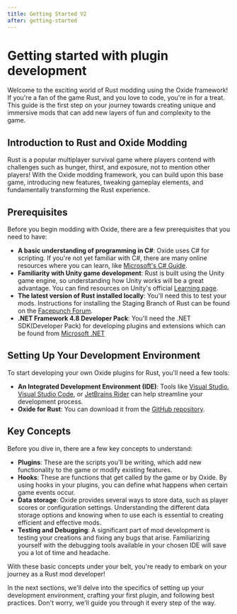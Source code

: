 ```yaml
---
title: Getting Started V2
after: getting-started
---
```


# Getting started with plugin development

Welcome to the exciting world of Rust modding using the Oxide framework! If you're a fan of the game Rust, and you love to code, you're in for a treat. This guide is the first step on your journey towards creating unique and immersive mods that can add new layers of fun and complexity to the game.

## Introduction to Rust and Oxide Modding

Rust is a popular multiplayer survival game where players contend with challenges such as hunger, thirst, and exposure, not to mention other players! With the Oxide modding framework, you can build upon this base game, introducing new features, tweaking gameplay elements, and fundamentally transforming the Rust experience.

## Prerequisites

Before you begin modding with Oxide, there are a few prerequisites that you need to have:

- **A basic understanding of programming in C#**: Oxide uses C# for scripting. If you're not yet familiar with C#, there are many online resources where you can learn, like [Microsoft's C# Guide](https://docs.microsoft.com/en-us/dotnet/csharp/).
- **Familiarity with Unity game development**: Rust is built using the Unity game engine, so understanding how Unity works will be a great advantage. You can find resources on Unity's official [Learning page](https://learn.unity.com/).
- **The latest version of Rust installed locally**: You'll need this to test your mods. Instructions for installing the Staging Branch of Rust can be found on the [Facepunch Forum](https://forum.facepunch.com/t/what-is-rust-staging-branch-and-why-should-i-use-it/228224).
- **.NET Framework 4.8 Developer Pack**: You'll need the .NET SDK(Developer Pack) for developing plugins and extensions which can be found from [Microsoft .NET](https://dotnet.microsoft.com/en-us/download/dotnet-framework/net48)

## Setting Up Your Development Environment

To start developing your own Oxide plugins for Rust, you'll need a few tools:

- **An Integrated Development Environment (IDE)**: Tools like [Visual Studio](https://visualstudio.microsoft.com/), [Visual Studio Code](https://code.visualstudio.com/), or [JetBrains Rider](https://www.jetbrains.com/rider/) can help streamline your development process.
- **Oxide for Rust**: You can download it from the [GitHub repository](https://github.com/OxideMod/Oxide.Rust).

## Key Concepts

Before you dive in, there are a few key concepts to understand:

- **Plugins**: These are the scripts you'll be writing, which add new functionality to the game or modify existing features.
- **Hooks**: These are functions that get called by the game or by Oxide. By using hooks in your plugins, you can define what happens when certain game events occur.
- **Data storage**: Oxide provides several ways to store data, such as player scores or configuration settings. Understanding the different data storage options and knowing when to use each is essential to creating efficient and effective mods.
- **Testing and Debugging**: A significant part of mod development is testing your creations and fixing any bugs that arise. Familiarizing yourself with the debugging tools available in your chosen IDE will save you a lot of time and headache.

With these basic concepts under your belt, you're ready to embark on your journey as a Rust mod developer!

In the next sections, we'll delve into the specifics of setting up your development environment, crafting your first plugin, and following best practices. Don't worry, we'll guide you through it every step of the way.
